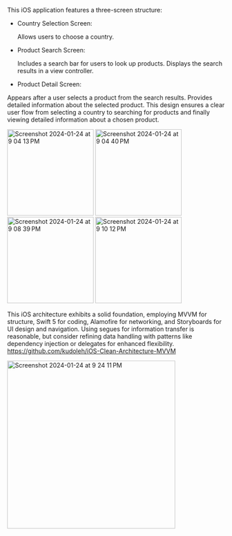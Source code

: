 This iOS application features a three-screen structure:

- Country Selection Screen:

  Allows users to choose a country.

- Product Search Screen:

  Includes a search bar for users to look up products.
  Displays the search results in a view controller.

- Product Detail Screen:

Appears after a user selects a product from the search results.
Provides detailed information about the selected product.
This design ensures a clear user flow from selecting a country to searching for products and finally viewing detailed information about a chosen product. 

<img width="200" alt="Screenshot 2024-01-24 at 9 04 13 PM" src="https://github.com/celeste-dev/openMarket/assets/156280405/c1b6f347-4599-455a-abd5-5351f753677d">
<img width="200" alt="Screenshot 2024-01-24 at 9 04 40 PM" src="https://github.com/celeste-dev/openMarket/assets/156280405/227e069a-d6b0-4524-8a75-93d1aba8e29b">
<img width="200" alt="Screenshot 2024-01-24 at 9 08 39 PM" src="https://github.com/celeste-dev/openMarket/assets/156280405/7c1b7e16-ea95-4cd7-9a51-3e9db809e4ac">
<img width="200" alt="Screenshot 2024-01-24 at 9 10 12 PM" src="https://github.com/celeste-dev/openMarket/assets/156280405/9ff0634b-d6e3-44bc-b968-9f89935accb1">

This iOS architecture exhibits a solid foundation, employing MVVM for structure, Swift 5 for coding, Alamofire for networking, and Storyboards for UI design and navigation. Using segues for information transfer is reasonable, but consider refining data handling with patterns like dependency injection or delegates for enhanced flexibility. https://github.com/kudoleh/iOS-Clean-Architecture-MVVM

<img width="389" alt="Screenshot 2024-01-24 at 9 24 11 PM" src="https://github.com/celeste-dev/openMarket/assets/156280405/e1e7a7f6-6460-4097-b6e9-1edcbe6b2aeb">

